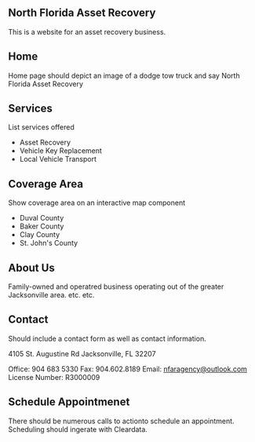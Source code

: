 ## North Florida Asset Recovery
This is a website for an asset recovery business. 

## Home
Home page should depict an image of a dodge tow truck and say North Florida Asset Recovery

## Services
List services offered
* Asset Recovery
* Vehicle Key Replacement
* Local Vehicle Transport

## Coverage Area
Show coverage area on an interactive map component
* Duval County
* Baker County
* Clay County
* St. John's County

## About Us
Family-owned and operatred business operating out of the greater Jacksonville area. etc. etc. 

## Contact
Should include a contact form as well as contact information. 

4105 St. Augustine Rd
Jacksonville, FL 32207

Office: 904 683 5330
Fax: 904.602.8189
Email: nfaragency@outlook.com
License Number: R3000009

## Schedule Appointmenet
There should be numerous calls to actionto schedule an appointment. Scheduling should ingerate with Cleardata. 